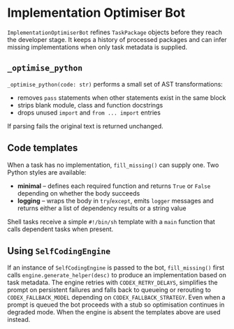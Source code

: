 # Implementation Optimiser Bot

`ImplementationOptimiserBot` refines `TaskPackage` objects before they reach the developer stage. It keeps a history of processed packages and can infer missing implementations when only task metadata is supplied.

## `_optimise_python`

`_optimise_python(code: str)` performs a small set of AST transformations:

- removes `pass` statements when other statements exist in the same block
- strips blank module, class and function docstrings
- drops unused `import` and `from ... import` entries

If parsing fails the original text is returned unchanged.

## Code templates

When a task has no implementation, `fill_missing()` can supply one. Two Python styles are available:

- **minimal** – defines each required function and returns `True` or `False` depending on whether the body succeeds
- **logging** – wraps the body in `try`/`except`, emits `logger` messages and returns either a list of dependency results or a string value

Shell tasks receive a simple `#!/bin/sh` template with a `main` function that calls dependent tasks when present.

## Using `SelfCodingEngine`

If an instance of `SelfCodingEngine` is passed to the bot, `fill_missing()` first
calls `engine.generate_helper(desc)` to produce an implementation based on task
metadata.  The engine retries with `CODEX_RETRY_DELAYS`, simplifies the prompt
on persistent failures and falls back to queueing or rerouting to
`CODEX_FALLBACK_MODEL` depending on `CODEX_FALLBACK_STRATEGY`.  Even when a
prompt is queued the bot proceeds with a stub so optimisation continues in
degraded mode.  When the engine is absent the templates above are used instead.

